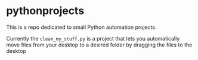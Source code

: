 # pythonprojects

This is a repo dedicated to small Python automation projects.

Currently the ```clean_my_stuff.py``` is a project that lets you automatically move files from your desktop to a desired folder by dragging the files to the desktop
